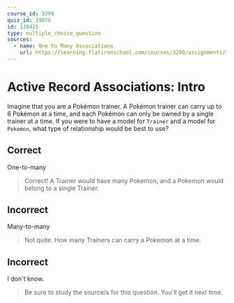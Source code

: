 ```yaml
---
course_id: 3299
quiz_id: 19076
id: 120425
type: multiple_choice_question
sources:
  - name: One to Many Associations
    url: https://learning.flatironschool.com/courses/3299/assignments/133959
---
```


# Active Record Associations: Intro

Imagine that you are a Pokémon trainer. A Pokémon trainer can carry up to 6
Pokémon at a time, and each Pokémon can only be owned by a single trainer at a
time. If you were to have a model for `Trainer` and a model for `Pokemon`, what
type of relationship would be best to use?

## Correct

One-to-many

> Correct! A Trainer would have many Pokemon, and a Pokemon would belong to a
> single Trainer.

## Incorrect

Many-to-many

> Not quite. How many Trainers can carry a Pokemon at a time.

## Incorrect

I don't know.

> Be sure to study the source/s for this question. You'll get it next time.
